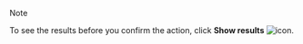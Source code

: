 <!-- markdownlint-disable-file MD041 -->
> [!NOTE]
> To see the results before you confirm the action, click **Show results** ![icon][img1].

<!-- Referenced images -->
[img1]: ../../../../common/icons/info-ball.png

